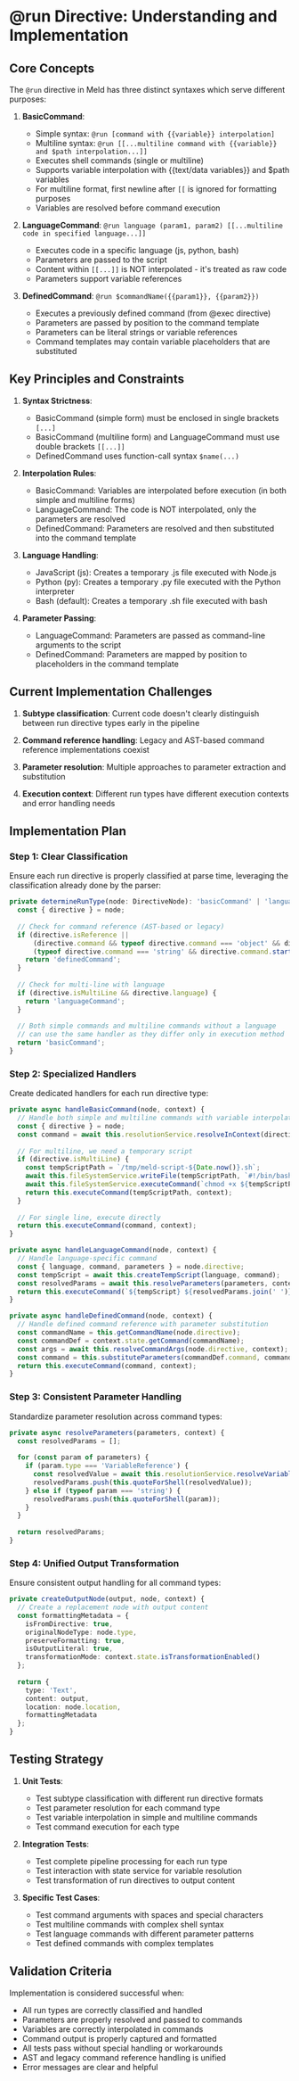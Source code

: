 # @run Directive: Understanding and Implementation

## Core Concepts

The `@run` directive in Meld has three distinct syntaxes which serve different purposes:

1. **BasicCommand**: 
   - Simple syntax: `@run [command with {{variable}} interpolation]`
   - Multiline syntax: `@run [[...multiline command with {{variable}} and $path interpolation...]]`
   - Executes shell commands (single or multiline)
   - Supports variable interpolation with {{text/data variables}} and $path variables
   - For multiline format, first newline after `[[` is ignored for formatting purposes
   - Variables are resolved before command execution

2. **LanguageCommand**: `@run language (param1, param2) [[...multiline code in specified language...]]`
   - Executes code in a specific language (js, python, bash)
   - Parameters are passed to the script
   - Content within `[[...]]` is NOT interpolated - it's treated as raw code
   - Parameters support variable references

3. **DefinedCommand**: `@run $commandName({{param1}}, {{param2}})`
   - Executes a previously defined command (from @exec directive)
   - Parameters are passed by position to the command template
   - Parameters can be literal strings or variable references
   - Command templates may contain variable placeholders that are substituted

## Key Principles and Constraints

1. **Syntax Strictness**:
   - BasicCommand (simple form) must be enclosed in single brackets `[...]`
   - BasicCommand (multiline form) and LanguageCommand must use double brackets `[[...]]`
   - DefinedCommand uses function-call syntax `$name(...)`

2. **Interpolation Rules**:
   - BasicCommand: Variables are interpolated before execution (in both simple and multiline forms)
   - LanguageCommand: The code is NOT interpolated, only the parameters are resolved
   - DefinedCommand: Parameters are resolved and then substituted into the command template

3. **Language Handling**:
   - JavaScript (js): Creates a temporary .js file executed with Node.js
   - Python (py): Creates a temporary .py file executed with the Python interpreter
   - Bash (default): Creates a temporary .sh file executed with bash

4. **Parameter Passing**:
   - LanguageCommand: Parameters are passed as command-line arguments to the script
   - DefinedCommand: Parameters are mapped by position to placeholders in the command template

## Current Implementation Challenges

1. **Subtype classification**: Current code doesn't clearly distinguish between run directive types early in the pipeline

2. **Command reference handling**: Legacy and AST-based command reference implementations coexist

3. **Parameter resolution**: Multiple approaches to parameter extraction and substitution

4. **Execution context**: Different run types have different execution contexts and error handling needs

## Implementation Plan

### Step 1: Clear Classification

Ensure each run directive is properly classified at parse time, leveraging the classification already done by the parser:

```typescript
private determineRunType(node: DirectiveNode): 'basicCommand' | 'languageCommand' | 'definedCommand' {
  const { directive } = node;
  
  // Check for command reference (AST-based or legacy)
  if (directive.isReference || 
      (directive.command && typeof directive.command === 'object' && directive.command.name) ||
      (typeof directive.command === 'string' && directive.command.startsWith('$'))) {
    return 'definedCommand';
  }
  
  // Check for multi-line with language
  if (directive.isMultiLine && directive.language) {
    return 'languageCommand';
  }
  
  // Both simple commands and multiline commands without a language
  // can use the same handler as they differ only in execution method
  return 'basicCommand';
}
```

### Step 2: Specialized Handlers

Create dedicated handlers for each run directive type:

```typescript
private async handleBasicCommand(node, context) {
  // Handle both simple and multiline commands with variable interpolation
  const { directive } = node;
  const command = await this.resolutionService.resolveInContext(directive.command, context);
  
  // For multiline, we need a temporary script
  if (directive.isMultiLine) {
    const tempScriptPath = `/tmp/meld-script-${Date.now()}.sh`;
    await this.fileSystemService.writeFile(tempScriptPath, `#!/bin/bash\n${command}`);
    await this.fileSystemService.executeCommand(`chmod +x ${tempScriptPath}`);
    return this.executeCommand(tempScriptPath, context);
  }
  
  // For single line, execute directly
  return this.executeCommand(command, context);
}

private async handleLanguageCommand(node, context) {
  // Handle language-specific command
  const { language, command, parameters } = node.directive;
  const tempScript = await this.createTempScript(language, command);
  const resolvedParams = await this.resolveParameters(parameters, context);
  return this.executeCommand(`${tempScript} ${resolvedParams.join(' ')}`, context);
}

private async handleDefinedCommand(node, context) {
  // Handle defined command reference with parameter substitution
  const commandName = this.getCommandName(node.directive);
  const commandDef = context.state.getCommand(commandName);
  const args = await this.resolveCommandArgs(node.directive, context);
  const command = this.substituteParameters(commandDef.command, commandDef.parameters, args);
  return this.executeCommand(command, context);
}
```

### Step 3: Consistent Parameter Handling

Standardize parameter resolution across command types:

```typescript
private async resolveParameters(parameters, context) {
  const resolvedParams = [];
  
  for (const param of parameters) {
    if (param.type === 'VariableReference') {
      const resolvedValue = await this.resolutionService.resolveVariable(param, context);
      resolvedParams.push(this.quoteForShell(resolvedValue));
    } else if (typeof param === 'string') {
      resolvedParams.push(this.quoteForShell(param));
    }
  }
  
  return resolvedParams;
}
```

### Step 4: Unified Output Transformation

Ensure consistent output handling for all command types:

```typescript
private createOutputNode(output, node, context) {
  // Create a replacement node with output content
  const formattingMetadata = {
    isFromDirective: true,
    originalNodeType: node.type,
    preserveFormatting: true,
    isOutputLiteral: true,
    transformationMode: context.state.isTransformationEnabled()
  };
  
  return {
    type: 'Text',
    content: output,
    location: node.location,
    formattingMetadata
  };
}
```

## Testing Strategy

1. **Unit Tests**:
   - Test subtype classification with different run directive formats
   - Test parameter resolution for each command type
   - Test variable interpolation in simple and multiline commands
   - Test command execution for each type

2. **Integration Tests**:
   - Test complete pipeline processing for each run type
   - Test interaction with state service for variable resolution
   - Test transformation of run directives to output content

3. **Specific Test Cases**:
   - Test command arguments with spaces and special characters
   - Test multiline commands with complex shell syntax
   - Test language commands with different parameter patterns
   - Test defined commands with complex templates

## Validation Criteria

Implementation is considered successful when:
- All run types are correctly classified and handled
- Parameters are properly resolved and passed to commands
- Variables are correctly interpolated in commands
- Command output is properly captured and formatted
- All tests pass without special handling or workarounds
- AST and legacy command reference handling is unified
- Error messages are clear and helpful